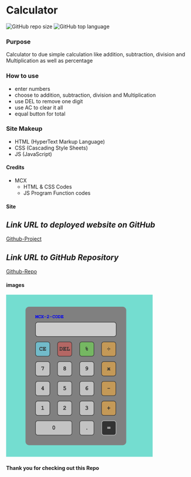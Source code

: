 # Calculator
![GitHub repo size](https://img.shields.io/github/repo-size/MCXBootCampUMN/Calculator)
![GitHub top language](https://img.shields.io/github/languages/top/MCXBootCampUMN/Calculator)

### Purpose

Calculator to due simple calculation like addition, subtraction, division and Multiplication as well as percentage  

### How to use

- enter numbers
- choose to addition, subtraction, division and Multiplication
- use DEL to remove one digit
- use AC to clear it all
- equal button for total 

### Site Makeup

- HTML (HyperText Markup Language)
- CSS (Cascading Style Sheets)
- JS (JavaScript)

#### Credits

- MCX
  - HTML & CSS  Codes
  - JS Program Function codes

#### Site

## **_Link URL to deployed website on GitHub_**
[Github-Project](https://mcxbootcampumn.github.io/Calculator/)


## **_Link URL to GitHub Repository_**

[Github-Repo](https://github.com/MCXBootCampUMN/Calculator)

#### images


<img width="400" alt=" 1st Image" src="https://raw.githubusercontent.com/MCXBootCampUMN/Calculator/main/calculator.png">


#### Thank you for checking out this Repo
